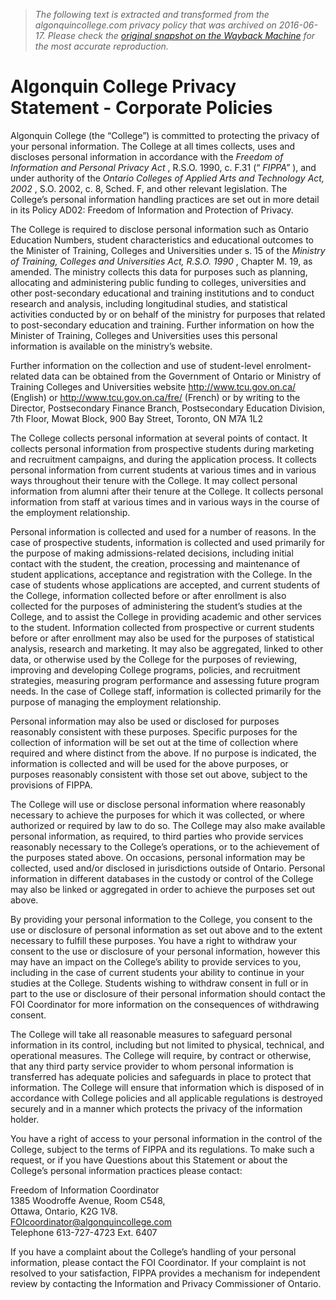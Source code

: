 > *The following text is extracted and transformed from the algonquincollege.com privacy policy that was archived on 2016-06-17. Please check the [original snapshot on the Wayback Machine](https://web.archive.org/web/20160617152617id_/http%3A//www.algonquincollege.com/directives/privacy) for the most accurate reproduction.*

# Algonquin College Privacy Statement - Corporate Policies

Algonquin College (the “College”) is committed to protecting the privacy of your personal information. The College at all times collects, uses and discloses personal information in accordance with the _Freedom of Information and Personal Privacy Act_ , R.S.O. 1990, c. F.31 (“ _FIPPA”_ ), and under authority of the _Ontario Colleges of Applied Arts and Technology Act, 2002_ , S.O. 2002, c. 8, Sched. F, and other relevant legislation. The College’s personal information handling practices are set out in more detail in its Policy AD02: Freedom of Information and Protection of Privacy.

The College is required to disclose personal information such as Ontario Education Numbers, student characteristics and educational outcomes to the Minister of Training, Colleges and Universities under s. 15 of the _Ministry of Training, Colleges and Universities Act, R.S.O. 1990_ , Chapter M. 19, as amended. The ministry collects this data for purposes such as planning, allocating and administering public funding to colleges, universities and other post-secondary educational and training institutions and to conduct research and analysis, including longitudinal studies, and statistical activities conducted by or on behalf of the ministry for purposes that related to post-secondary education and training. Further information on how the Minister of Training, Colleges and Universities uses this personal information is available on the ministry’s website.

Further information on the collection and use of student-level enrolment-related data can be obtained from the Government of Ontario or Ministry of Training Colleges and Universities website <http://www.tcu.gov.on.ca/> (English) or <http://www.tcu.gov.on.ca/fre/> (French) or by writing to the Director, Postsecondary Finance Branch, Postsecondary Education Division, 7th Floor, Mowat Block, 900 Bay Street, Toronto, ON M7A 1L2

The College collects personal information at several points of contact. It collects personal information from prospective students during marketing and recruitment campaigns, and during the application process. It collects personal information from current students at various times and in various ways throughout their tenure with the College. It may collect personal information from alumni after their tenure at the College. It collects personal information from staff at various times and in various ways in the course of the employment relationship.

Personal information is collected and used for a number of reasons. In the case of prospective students, information is collected and used primarily for the purpose of making admissions-related decisions, including initial contact with the student, the creation, processing and maintenance of student applications, acceptance and registration with the College. In the case of students whose applications are accepted, and current students of the College, information collected before or after enrollment is also collected for the purposes of administering the student’s studies at the College, and to assist the College in providing academic and other services to the student. Information collected from prospective or current students before or after enrollment may also be used for the purposes of statistical analysis, research and marketing. It may also be aggregated, linked to other data, or otherwise used by the College for the purposes of reviewing, improving and developing College programs, policies, and recruitment strategies, measuring program performance and assessing future program needs. In the case of College staff, information is collected primarily for the purpose of managing the employment relationship.

Personal information may also be used or disclosed for purposes reasonably consistent with these purposes. Specific purposes for the collection of information will be set out at the time of collection where required and where distinct from the above. If no purpose is indicated, the information is collected and will be used for the above purposes, or purposes reasonably consistent with those set out above, subject to the provisions of FIPPA.

The College will use or disclose personal information where reasonably necessary to achieve the purposes for which it was collected, or where authorized or required by law to do so. The College may also make available personal information, as required, to third parties who provide services reasonably necessary to the College’s operations, or to the achievement of the purposes stated above. On occasions, personal information may be collected, used and/or disclosed in jurisdictions outside of Ontario. Personal information in different databases in the custody or control of the College may also be linked or aggregated in order to achieve the purposes set out above.

By providing your personal information to the College, you consent to the use or disclosure of personal information as set out above and to the extent necessary to fulfill these purposes. You have a right to withdraw your consent to the use or disclosure of your personal information, however this may have an impact on the College’s ability to provide services to you, including in the case of current students your ability to continue in your studies at the College. Students wishing to withdraw consent in full or in part to the use or disclosure of their personal information should contact the FOI Coordinator for more information on the consequences of withdrawing consent.

The College will take all reasonable measures to safeguard personal information in its control, including but not limited to physical, technical, and operational measures. The College will require, by contract or otherwise, that any third party service provider to whom personal information is transferred has adequate policies and safeguards in place to protect that information. The College will ensure that information which is disposed of in accordance with College policies and all applicable regulations is destroyed securely and in a manner which protects the privacy of the information holder.

You have a right of access to your personal information in the control of the College, subject to the terms of FIPPA and its regulations. To make such a request, or if you have Questions about this Statement or about the College’s personal information practices please contact:

Freedom of Information Coordinator  
1385 Woodroffe Avenue, Room C548,  
Ottawa, Ontario, K2G 1V8.  
[FOIcoordinator@algonquincollege.com  
](mailto:FOIcoordinator@algonquincollege.com)Telephone 613-727-4723 Ext. 6407

If you have a complaint about the College’s handling of your personal information, please contact the FOI Coordinator. If your complaint is not resolved to your satisfaction, FIPPA provides a mechanism for independent review by contacting the Information and Privacy Commissioner of Ontario.
